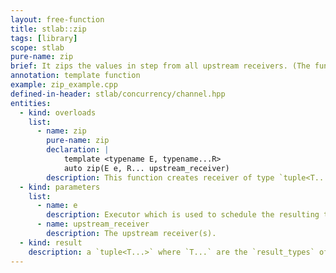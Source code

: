 ```yaml
---
layout: free-function
title: stlab::zip
tags: [library]
scope: stlab
pure-name: zip
brief: It zips the values in step from all upstream receivers. (The functionality has changed after release 1.2.0!)
annotation: template function
example: zip_example.cpp
defined-in-header: stlab/concurrency/channel.hpp  
entities:
  - kind: overloads
    list:
      - name: zip
        pure-name: zip
        declaration: |
            template <typename E, typename...R>
            auto zip(E e, R... upstream_receiver)
        description: This function creates receiver of type `tuple<T...>` where `T...` are the `result_type`s of the passed `upstream_receiver`. Whenever a complete set of values from each upstream receiver has arrived, it passes the tuple with the values downstream.
  - kind: parameters
    list:
      - name: e
        description: Executor which is used to schedule the resulting task
      - name: upstream_receiver
        description: The upstream receiver(s). 
  - kind: result
    description: a `tuple<T...>` where `T...` are the `result_types` of all `upstream_receiver`.
---
```

